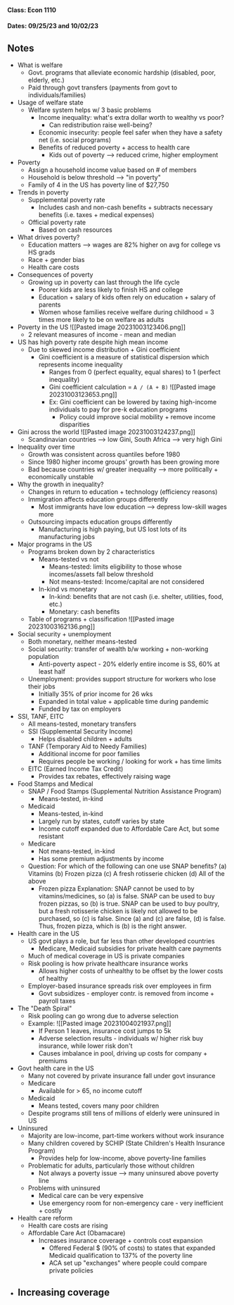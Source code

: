 #### Class: Econ 1110
#### Dates: 09/25/23 and 10/02/23

## Notes

- What is welfare
	- Govt. programs that alleviate economic hardship (disabled, poor, elderly, etc.)
	- Paid through govt transfers (payments from govt to individuals/families)
- Usage of welfare state
	- Welfare system helps w/ 3 basic problems
		- Income inequality: what's extra dollar worth to wealthy vs poor?
			- Can redistribution raise well-being?
		- Economic insecurity: people feel safer when they have a safety net (i.e. social programs)
		- Benefits of reduced poverty + access to health care
			- Kids out of poverty --> reduced crime, higher employment
- Poverty
	- Assign a household income value based on # of members
	- Household is below threshold --> "in poverty"
	- Family of 4 in the US has poverty line of $27,750
- Trends in poverty
	- Supplemental poverty rate
		- Includes cash and non-cash benefits + subtracts necessary benefits (i.e. taxes + medical expenses)
	- Official poverty rate
		- Based on cash resources
- What drives poverty?
	- Education matters --> wages are 82% higher on avg for college vs HS grads
	- Race + gender bias
	- Health care costs
- Consequences of poverty
	- Growing up in poverty can last through the life cycle
		- Poorer kids are less likely to finish HS and college
		- Education + salary of kids often rely on education + salary of parents
		- Women whose families receive welfare during childhood = 3 times more likely to be on welfare as adults
- Poverty in the US
  ![[Pasted image 20231003123406.png]]
	- 2 relevant measures of income - mean and median
- US has high poverty rate despite high mean income
	- Due to skewed income distribution + Gini coefficient
		- Gini coefficient is a measure of statistical dispersion which represents income inequality
			- Ranges from 0 (perfect equality, equal shares) to 1 (perfect inequality)
			- Gini coefficient calculation = `A / (A + B)`
			  ![[Pasted image 20231003123653.png]]
			- Ex: Gini coefficient can be lowered by taxing high-income individuals to pay for pre-k education programs
				- Policy could improve social mobility + remove income disparities
- Gini across the world ![[Pasted image 20231003124237.png]]
	- Scandinavian countries --> low Gini, South Africa --> very high Gini
- Inequality over time
	- Growth was consistent across quantiles before 1980
	- Since 1980 higher income groups' growth has been growing more
	- Bad because countries w/ greater inequality --> more politically + economically unstable
- Why the growth in inequality?
	- Changes in return to education + technology (efficiency reasons)
	- Immigration affects education groups differently
		- Most immigrants have low education --> depress low-skill wages more
	- Outsourcing impacts education groups differently
		- Manufacturing is high paying, but US lost lots of its manufacturing jobs
- Major programs in the US
	- Programs broken down by 2 characteristics
		- Means-tested vs not
			- Means-tested: limits eligibility to those whose incomes/assets fall below threshold
			- Not means-tested: Income/capital are not considered
		- In-kind vs monetary
			- In-kind: benefits that are not cash (i.e. shelter, utilities, food, etc.)
			- Monetary: cash benefits
	- Table of programs + classification ![[Pasted image 20231003162136.png]]
- Social security + unemployment
	- Both monetary, neither means-tested
	- Social security: transfer of wealth b/w working + non-working population
		- Anti-poverty aspect - 20% elderly entire income is SS, 60% at least half
	- Unemployment: provides support structure for workers who lose their jobs
		- Initially 35% of prior income for 26 wks
		- Expanded in total value + applicable time during pandemic
		- Funded by tax on employers
- SSI, TANF, EITC 
	- All means-tested, monetary transfers
	- SSI (Supplemental Security Income)
		- Helps disabled children + adults
	- TANF (Temporary Aid to Needy Families)
		- Additional income for poor families
		- Requires people be working / looking for work + has time limits
	- EITC (Earned Income Tax Credit)
		- Provides tax rebates, effectively raising wage
- Food Stamps and Medical
	- SNAP / Food Stamps (Supplemental Nutrition Assistance Program)
		- Means-tested, in-kind
	- Medicaid
		- Means-tested, in-kind
		- Largely run by states, cutoff varies by state
		- Income cutoff expanded due to Affordable Care Act, but some resistant
	- Medicare
		- Not means-tested, in-kind
		- Has some premium adjustments by income
	- Question: For which of the following can one use SNAP benefits?
	  (a) Vitamins
	  (b) Frozen pizza
	  (c) A fresh rotisserie chicken
	  (d) All of the above
		- Frozen pizza
		  Explanation: SNAP cannot be used to by vitamins/medicines, so (a) is false. SNAP can be used to buy frozen pizzas, so (b) is true. SNAP can be used to buy poultry, but a fresh rotisserie chicken is likely not allowed to be purchased, so (c) is false. Since (a) and (c) are false, (d) is false. Thus, frozen pizza, which is (b) is the right answer. 
- Health care in the US
	- US govt plays a role, but far less than other developed countries
		- Medicare, Medicaid subsidies for private health care payments
	- Much of medical coverage in US is private companies
	- Risk pooling is how private healthcare insurance works
		- Allows higher costs of unhealthy to be offset by the lower costs of healthy
	- Employer-based insurance spreads risk over employees in firm
		- Govt subsidizes - employer contr. is removed from income + payroll taxes
- The "Death Spiral"
	- Risk pooling can go wrong due to adverse selection
	- Example: ![[Pasted image 20231004021937.png]]
		- If Person 1 leaves, insurance cost jumps to 5k
		- Adverse selection results - individuals w/ higher risk buy insurance, while lower risk don't
		- Causes imbalance in pool, driving up costs for company + premiums
- Govt health care in the US
	- Many not covered by private insurance fall under govt insurance
	- Medicare
		- Available for > 65, no income cutoff
	- Medicaid
		- Means tested, covers many poor children
	- Despite programs still tens of millions of elderly were uninsured in US
- Uninsured
	- Majority are low-income, part-time workers without work insurance
	- Many children covered by SCHIP (State Children's Health Insurance Program)
		- Provides help for low-income, above poverty-line families
	- Problematic for adults, particularly those without children
		- Not always a poverty issue --> many uninsured above poverty line
	- Problems with uninsured
		- Medical care can be very expensive
		- Use emergency room for non-emergency care - very inefficient + costly
- Health care reform
	- Health care costs are rising
	- Affordable Care Act (Obamacare)
		- Increases insurance coverage + controls cost expansion
			- Offered Federal $ (90% of costs) to states that expanded Medicaid qualification to 137% of the poverty line
			- ACA set up "exchanges" where people could compare private policies
- Increasing coverage
	- 